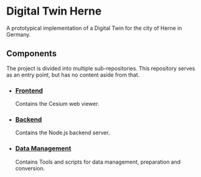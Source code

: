 # Digital Twin Herne
A prototypical implementation of a Digital Twin for the city of Herne in Germany.

## Components
The project is divided into multiple sub-repositories. This repository serves as an entry point, but has no content aside from that.

- ### [Frontend](https://github.com/t16h05008/DT-Herne-Frontend)
    Contains the Cesium web viewer.

- ### [Backend](https://github.com/t16h05008/DT-Herne-Backend)
    Contains the Node.js backend server.

- ### [Data Management](https://github.com/t16h05008/DT-Herne-Data-Management)
    Contains Tools and scripts for data management, preparation and conversion.